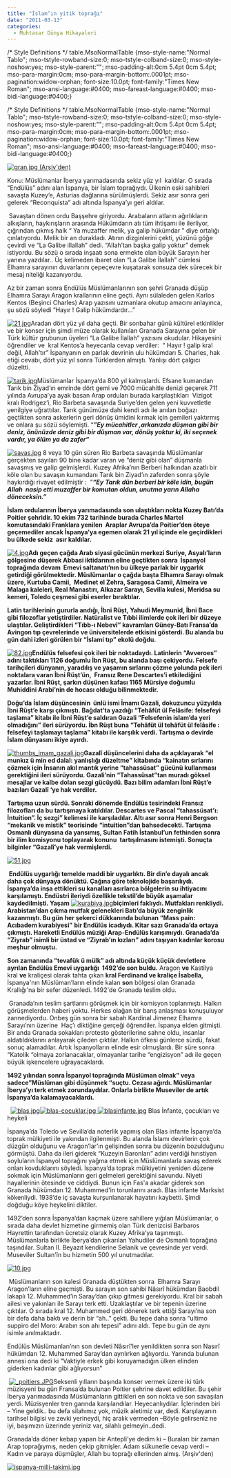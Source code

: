 ```yaml
---
title: "İslam’ın yitik toprağı"
date: "2011-03-13"
categories: 
  - Muhtasar Dünya Hikayaleri
---
```


/\* Style Definitions \*/ table.MsoNormalTable {mso-style-name:"Normal Tablo"; mso-tstyle-rowband-size:0; mso-tstyle-colband-size:0; mso-style-noshow:yes; mso-style-parent:""; mso-padding-alt:0cm 5.4pt 0cm 5.4pt; mso-para-margin:0cm; mso-para-margin-bottom:.0001pt; mso-pagination:widow-orphan; font-size:10.0pt; font-family:"Times New Roman"; mso-ansi-language:#0400; mso-fareast-language:#0400; mso-bidi-language:#0400;}

/\* Style Definitions \*/ table.MsoNormalTable {mso-style-name:"Normal Tablo"; mso-tstyle-rowband-size:0; mso-tstyle-colband-size:0; mso-style-noshow:yes; mso-style-parent:""; mso-padding-alt:0cm 5.4pt 0cm 5.4pt; mso-para-margin:0cm; mso-para-margin-bottom:.0001pt; mso-pagination:widow-orphan; font-size:10.0pt; font-family:"Times New Roman"; mso-ansi-language:#0400; mso-fareast-language:#0400; mso-bidi-language:#0400;}

 [![gran.jpg](../uploads/2011/03/gran.jpg) (Arşiv'den)](../uploads/2011/03/gran.jpg "gran.jpg")

Konu: Müslümanlar İberya yarımadasında sekiz yüz yıl  kaldılar. O sırada “Endülüs” adını alan İspanya, bir İslam toprağıydı. Ülkenin eski sahibleri savaşta Kuzey’e, Asturias dağlarına sürülmüşlerdi. Sekiz asır sonra geri gelerek “Reconquista” adı altında İspanya’yı geri aldılar.

 Savaştan dönen ordu Başşehre giriyordu. Arabaların atların ağırlıkların alkışların, haykırışların arasında Hükümdarın atı tüm ihtişamı ile ilerliyor, çığrından çıkmış halk “ Ya muzaffer melik, ya galip hükümdar ” diye ortalığı çınlatıyordu. Melik bir an durakladı. Atının dizginlerini çekti, yüzünü göğe çevirdi ve “La Galibe illallah” dedi. “Allah’tan başka galip yoktur” demek istiyordu. Bu sözü o sırada inşaatı sona ermekte olan büyük Sarayın her yanına yazdılar.. Üç kelimeden ibaret olan “La Galibe İlallah” cümlesi Elhamra sarayının duvarlarını çepeçevre kuşatarak sonsuza dek sürecek bir mesaj niteliği kazanıyordu.

Az bir zaman sonra Endülüs Müslümanlarının son şehri Granada düşüp Elhamra Sarayı Aragon krallarının eline geçti. Aynı sülaleden gelen Karlos Kentos (Beşinci Charles) Arap yazısını uzmanlara okutup amacını anlayınca, şu sözü söyledi “Hayır ! Galip hükümdardır…”

[![21.jpg](../uploads/2011/03/21.jpg)](../uploads/2011/03/21.jpg "21.jpg")Aradan dört yüz yıl daha geçti. Bir sonbahar günü kültürel etkinlikler ve bir konser için şimdi müze olarak kullanılan Granada Sarayına gelen bir Türk kültür grubunun üyeleri “La Galibe İlallah” yazısını okudular. Hikayesini öğrendiler ve  kral Kentos’a heyecanla cevap verdiler:  “ Hayır ! galip kral değil, Allah’tır” İspanyanın en parlak devrinin ulu hükümdarı 5. Charles, hak etiği cevabı, dört yüz yıl sonra Türklerden almıştı. Yanlışı dört çalgıcı düzeltti.

[![tarik.jpg](../uploads/2011/03/tarik.jpg)](../uploads/2011/03/tarik.jpg "tarik.jpg")Müslümanlar İspanya’da 800 yıl kalmışlardı. Efsane kumandan Tarık bin Ziyad’ın emrinde dört gemi ve 7000 mücahitle denizi geçerek 711 yılında Avrupa’ya ayak basan Arap orduları burada karşılaştıkları  Vizigot kralı Rodrigez’i, Rio Barbeta savaşında Suriye’den gelen yeni kuvvetletle yenilgiye uğrattılar. Tarık günümüze dahi kendi adı ile anılan boğazı geçtikten sonra askerlerin geri dönüş ümidini kırmak için gemileri yaktırmış ve onlara şu sözü söylemişti. “**_”Ey mücahitler ,arkanızda düşman gibi bir deniz, önünüzde deniz gibi bir düşman var, dönüş yoktur ki, iki seçenek vardır, ya ölüm ya da zafer“_**

[![savas.jpg](../uploads/2011/03/savas-1.jpg)](../uploads/2011/03/savas-1.jpg "savas.jpg") 8 veya 10 gün süren Rio Barbeta savaşında Müslümanlar gerçekten sayıları 90 bine kadar varan ve “deniz gibi olan” düşmanla savaşmış ve galip gelmişlerdi. Kuzey Afrika’nın Berberi halkından azatlı bir köle olan bu savaşın kumandanı Tarık bin Ziyad’ın zaferden sonra şöyle haykırdığı rivayet edilmiştir :  “**_“Ey_** **_Tarık_** **_dün berberi bir köle idin, bugün Allah  nasip etti muzaffer bir komutan oldun, unutma yarın Allaha döneceksin.”_**

**İslam ordularının İberya yarımadasında son ulaştıkları nokta Kuzey Batı’da Poitier şehridir. 10 ekim 732** **tarihinde burada Charles Martel komutasındaki Franklara yenilen  Araplar Avrupa’da Poitier’den öteye geçemediler ancak İspanya’ya egemen olarak 21 yıl içinde ele geçirdikleri bu ülkede sekiz  asır kaldılar.**

[![4.jpg](../uploads/2011/03/4.jpg)](../uploads/2011/03/4.jpg "4.jpg")**Adı geçen çağda Arab siyasi gücünün merkezi Suriye, Asyalı’ların gölgesine düşerek Abbasi iktidarının eline geçtikten sonra  İspanyol toprağında devam  Emevi saltanatı’nın bu ülkeye parlak bir uygarlık getirdiği görülmektedir. Müslümanlar o çağda başta Elhamra Sarayı olmak üzere, Kurtuba Camii,  Medinet el Zehra, Saragosa Camii, Almeira ve Malaga kaleleri, Real Manastırı, Alkazar Sarayı, Sevilla kulesi, Meridsa su kemeri, Toledo çeşmesi gibi eserler bıraktılar.**

**Latin tarihlerinin gururla andığı, İbni Rüşt, Yahudi Meymunid, İbni Bace gibi filozoflar yetiştirdiler. Natüralist ve Tıbbi ilimlerde çok ileri bir düzeye ulaştılar. Geliştirdikleri “Tıbb-ı Nebevî” kavramları Güney-Batı Fransa’da Avingon tıp çevrelerinde ve üniversitelerde etkisini gösterdi. Bu alanda bu gün dahi izleri görülen bir “İslami tıp” ekolü doğdu.** 

[![82.jpg](../uploads/2011/03/82.jpg)](../uploads/2011/03/82.jpg "82.jpg")**Endülüs felsefesi çok ileri bir noktadaydı. Latinlerin “Avveroes” adını taktıkları 1126 doğumlu İbn Rüşt, bu alanda başı çekiyordu. Felsefe tarihçileri dünyanın, yaradılış ve yaşamın sırlarını çözme yolunda pek ileri noktalara varan İbni Rüşt’ün,  Fransız Rene Descartes’i etkilediğini yazarlar. İbni Rüşt, şarkın düşünen kafası 1165 Mürsiye doğumlu Muhiddini Arabi’nin de hocası olduğu bilinmektedir.**

**Doğu’da** **İslam düşüncesinin  ünlü ismi İmamı Gazali, dokuzuncu yüzyılda İbni Rüşt’e karşı çıkmıştı. Bağdat’ta yazdığı “Tehâfüt ül Felâsife: felsefeyi taşlama” kitabı ile İbni Rüşt’e saldıran Gazali “Felsefenin islam’da yeri olmadığını” ileri sürüyordu. İbn Rüşt buna “Tehâfüt ül tehâfüt ül felâsife : felsefeyi taşlamayı taşlama” kitabı ile karşılık verdi. Tartışma o devirde İslam dünyasını ikiye ayırdı.**

[![thumbs_imam_gazali.jpg](../uploads/2011/03/thumbs_imam_gazali.jpg)](../uploads/2011/03/thumbs_imam_gazali.jpg "thumbs_imam_gazali.jpg")**Gazalî düşüncelerini daha da açıklayarak “el munkız ü min ed dalal: yanlışlığı düzeltme” kitabında “kainatın sırlarını çözmek için İnsanın akıl mantık yerine “tahassüsat” gücünü kullanması gerektiğini ileri sürüyordu. Gazali’nin “Tahassüsat”tan muradı göksel mesajlar ve kalbe dolan sezgi gücüydü. Bazı bilim adamları İbni Rüşt’e bazıları Gazalî ‘ye hak verdiler.**

**Tartışma uzun sürdü. Sonraki dönemde Endülüs tesirindeki Fransız filozofları da bu tartışmaya katıldılar. Descartes ve Pascal “tahassüsat’ı: İntuition”. İç sezgi” kelimesi ile karşıladılar. Altı asır sonra Henri Bergson “mekanik ve mistik” teorisinde “intuition”dan bahsedecekti. Tartışma Osmanlı dünyasına da yansımış, Sultan Fatih İstanbul’un fethinden sonra bir ilim komisyonu toplayarak konunu  tartışılmasını istemişti. Sonuçta bilginler “Gazalî’ye hak vermişlerdi.**

[![51.jpg](../uploads/2011/03/51.jpg)](../uploads/2011/03/51.jpg "51.jpg")

 **Endülüs uygarlığı temelde maddi bir uygarlıktı. Bir din’e dayalı ancak daha çok dünyaya dönüktü. Çağına göre teknolojide başarılıydı. İspanya’da inşa ettikleri su kanalları asırlarca bölgelerin su ihtiyacını karşılamıştı. Endüstri ileriydi özellikle tekstil’de büyük aşamalar kaydedilmişti. Yaşam** [![kurabiya.jpg](../uploads/2011/03/kurabiya.jpg)](../uploads/2011/03/kurabiya.jpg "kurabiya.jpg")**biçimleri faklıydı. Mutfakları renkliydi. Arabistan’dan çıkma mutfak gelenekleri Batı’da büyük zenginlik kazanmıştı. Bu gün her şekerci dükkanında bulunan “Mass pain: Acıbadem kurabiyesi”** **bir Endülüs icadıydı. Kitar sazı Granada’da ortaya çıkmıştı. Hareketli Endülüs müziği Arap-Endülüs karışımıydı. Granada’da “Ziyrab” isimli bir üstad ve “Ziyrab’ın kızları” adını taşıyan kadınlar korosu meşhur olmuştu.** 

**Son zamanında “tevafük ü mülk” adı altında küçük küçük devletlere ayrılan Endülüs Emevi uygarlığı  1492’de son buldu.** Aragon **ve** Kastilya kral **ve** kraliçesi olarak tahta çıkan **kral Ferdinand ve kraliçe İsabella,**  İspanya'nın Müslüman’ların elinde kalan **son** bölgesi olan Granada Krallığı'na bir sefer düzenledi. 1492'de Granada teslim oldu.

 Granada’nın teslim şartlarını görüşmek için bir komisyon toplanmıştı. Halkın görüşmelerden haberi yoktu. Herkes olağan bir barış anlaşması konuşuluyor zannediyordu. Onbeş gün sonra bir sabah Kardinal Jimenez Elhamra Sarayı’nın üzerine  Haç’ı diktiğine gerçeği öğrendiler. İspanya elden gitmişti. Bir anda Granada sokakları protesto gösterilerine sahne oldu, insanlar aldatıldıklarını anlayarak çileden çıktılar. Halkın öfkesi günlerce sürdü, fakat sonuç alamadılar. Artık İspanyolların elinde esir olmuşlardı. Bir süre sonra “Katolik “olmaya zorlanacaklar, olmayanlar tarihe “engizisyon” adı ile geçen büyük işkencelere uğrayacaklardı.   

**1492 yılından sonra İspanyol toprağında Müslüman olmak” veya sadece”Müslüman gibi düşünmek “suçtu. Cezası ağırdı. Müslümanlar İberya’yı terk etmek zorundaydılar. Onlarla birlikte Museviler de artık İspanya’da kalamayacaklardı.**

  [![blas.jpg](../uploads/2011/03/blas.jpg)](../uploads/2011/03/blas.jpg "blas.jpg")[![blas-cocuklar.jpg](../uploads/2011/03/blas-cocuklar.jpg) ](../uploads/2011/03/blas-cocuklar.jpg "blas-cocuklar.jpg")[![blasinfante.jpg](../uploads/2011/03/blasinfante.jpg)](../uploads/2011/03/blasinfante.jpg "blasinfante.jpg") Blas İnfante, çocukları ve  heykeli

İspanya’da Toledo ve Sevilla’da noterlik yapmış olan Blas infante İspanya’da toprak mülkiyeti ile yakından ilgilenmişti. Bu alanda İslamı devirlerin çok düzgün olduğunu ve Aragon’lar’ın gelişinden sonra bu düzenin bozulduğunu görmüştü. Daha da ileri giderek “Kuzeyin Baronları” adını verdiği hırıstiyan soyluların İspanyol toprağını yağma etmek için Müslümanlarla savaş ederek onları kovduklarını söyledi. İspanya’da toprak mülkiyetini yeniden düzene sokmak için Müslümanların geri gelmeleri gerektiğini savundu. Niyeti hayallerinin ötesinde ve ciddiydi. Bunun için Fas'a akadar giderek son Granada hükümdarı 12. Muhammed'in torunlarını aradı. Blas infante Marksist kökenliydi. 1938’de iç savaşta kurşunlanarak hayatını kaybetti. Şimdi doğduğu köye heykelini diktiler.

1492’den sonra İspanya’dan kaçmak üzere sahillere yığılan Müslümanlar, o sırada daha devlet hizmetine girmemiş olan Türk denizcisi Barbaros Hayrettin tarafından ücretsiz olarak Kuzey Afrika’ya taşınmıştı. Müslümanlarla birlikte İberya’dan çıkarılan Yahudiler de Osmanlı toprağına taşındılar. Sultan II. Beyazıt kendilerine Selanik ve çevresinde yer verdi. Museviler Sultan'în bu hizmetin 500 yıl unutmadılar.

[![10.jpg](../uploads/2011/03/10.jpg)](../uploads/2011/03/10.jpg "10.jpg")

 Müslümanların son kalesi Granada düştükten sonra  Elhamra Sarayı Aragon’ların eline geçmişti. Bu sarayın son sahibi Nâsırî hükümdarı Baobdil lakaplı 12. Muhammed’in Saray’dan çıkıp gitmesi gerekiyordu. Kral bir sabah ailesi ve yakınları ile Sarayı terk etti. Uzaklaştılar ve bir tepenin üzerine çıktılar. O sırada kral 12. Muhammed geri dönerek terk ettiği Sarayı’na son bir defa daha baktı ve derin bir “ah..” çekti. Bu tepe daha sonra “ultimo suppiro del Moro: Arabın son ahı tepesi” adını aldı. Tepe bu gün de aynı isimle anılmaktadır.

Endülüs Müslümanları’nın son devleti Nâsırî’ler yenildikten sonra son Nasırî hükümdarı 12. Muhammed Saray’dan ayrılırken ağlıyordu. Yanında bulunan annesi ona dedi ki “Vaktiyle erkek gibi koruyamadığın ülken elinden giderken kadınlar gibi ağlıyorsun”

 [![_poitiers.JPG](../uploads/2011/03/poitiers.JPG)](../uploads/2011/03/poitiers.jpg "_poitiers.JPG")Seksenli yılların başında konser vermek üzere iki türk müzisyeni bu gün Fransa’da bulunan Poitier şehrine davet edildiler. Bu şehir İberya yarımadasında Müslümanların gittikleri en son nokta ve son savaşılan yerdi. Müzisyenler tren garında karşılandılar. Heyecanlıydılar. İçlerinden biri  – Yine geldik.. bu defa silahımız yok, müzik aletimiz var, dedi. Karşılayanın tarihsel bilgisi ve zevki yerineydi, hiç aralık vermeden –Böyle gelirseniz ne iyi, başımızın üzerinde yeriniz var, silahlı gelmeyin..dedi.

Granada’da döner kebap yapan bir Antepli’ye dedim ki – Buraları bir zaman Arap toprağıymış, neden çekip gitmişler. Adam sükunetle cevap verdi –Kadın ve paraya düşmüşler, Allah bu toprağı ellerinden almış. (Arşiv'den)

[](../uploads/2011/03/ispanya-milli-takimi.jpg "ispanya-milli-takimi.jpg")

[![ispanya-milli-takimi.jpg](../uploads/2011/03/ispanya-milli-takimi.jpg)](../uploads/2011/03/ispanya-milli-takimi.jpg "ispanya-milli-takimi.jpg")
